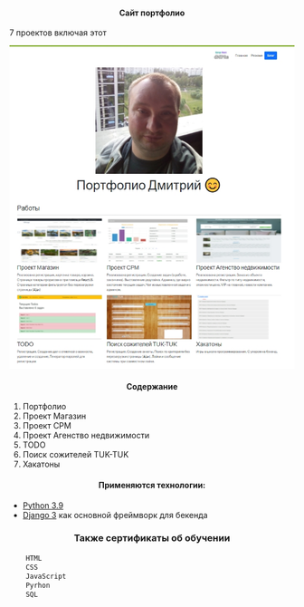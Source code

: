 
[comment]: <> ([Индивидуальные OnLine уроки по web технологиям WEBYK]&#40;https://www.webyk.in.net/&#41;)

<h4 align="center">Сайт портфолио</h4>

<p>7 проектов включая этот</p>

![alt text](screenshots/filename.jpg "Описание будет тут")

<h4 align="center">Содержание</h4>
<ol>
    <li>Портфолио</li>
    <li>Проект Магазин</li>
    <li>Проект СРМ</li>
    <li>Проект Агенство недвижимости</li>
    <li>TODO</li>
    <li>Поиск сожителей TUK-TUK</li>
    <li>Хакатоны</li>

 </ol>

<h4 align="center">Применяются технологии:</h4>

* [Python 3.9](https://www.python.org/downloads/release/python-369/)
* [Django 3](https://www.djangoproject.com/) как основной фреймворк для бекенда


<h3 align="center">Также сертификаты об обучении</h4>



        HTML
        CSS
        JavaScript
        Pyrhon 
        SQL

